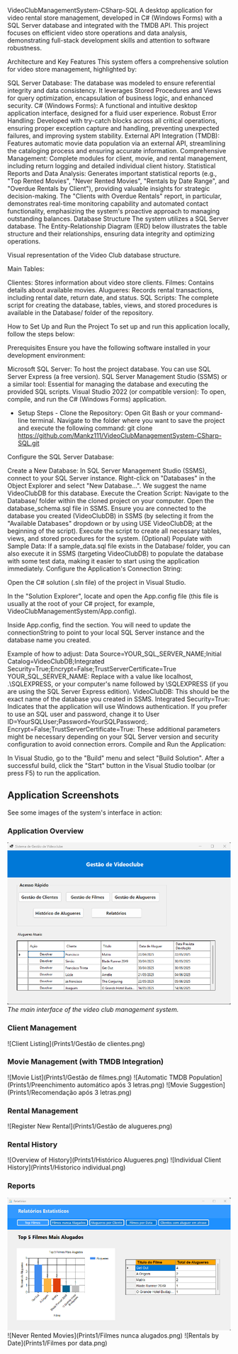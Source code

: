 VideoClubManagementSystem-CSharp-SQL
A desktop application for video rental store management, developed in C# (Windows Forms) with a SQL Server database and integrated with the TMDB API. This project focuses on efficient video store operations and data analysis, demonstrating full-stack development skills and attention to software robustness.

Architecture and Key Features
This system offers a comprehensive solution for video store management, highlighted by:

SQL Server Database: The database was modeled to ensure referential integrity and data consistency. It leverages Stored Procedures and Views for query optimization, encapsulation of business logic, and enhanced security.
C# (Windows Forms): A functional and intuitive desktop application interface, designed for a fluid user experience.
Robust Error Handling: Developed with try-catch blocks across all critical operations, ensuring proper exception capture and handling, preventing unexpected failures, and improving system stability.
External API Integration (TMDB): Features automatic movie data population via an external API, streamlining the cataloging process and ensuring accurate information.
Comprehensive Management: Complete modules for client, movie, and rental management, including return logging and detailed individual client history.
Statistical Reports and Data Analysis: Generates important statistical reports (e.g., "Top Rented Movies", "Never Rented Movies", "Rentals by Date Range", and "Overdue Rentals by Client"), providing valuable insights for strategic decision-making. The "Clients with Overdue Rentals" report, in particular, demonstrates real-time monitoring capability and automated contact functionality, emphasizing the system's proactive approach to managing outstanding balances.
Database Structure
The system utilizes a SQL Server database. The Entity-Relationship Diagram (ERD) below illustrates the table structure and their relationships, ensuring data integrity and optimizing operations.

Visual representation of the Video Club database structure.

Main Tables:

Clientes: Stores information about video store clients.
Filmes: Contains details about available movies.
Alugueres: Records rental transactions, including rental date, return date, and status.
SQL Scripts:
The complete script for creating the database, tables, views, and stored procedures is available in the Database/ folder of the repository.

How to Set Up and Run the Project
To set up and run this application locally, follow the steps below:

Prerequisites
Ensure you have the following software installed in your development environment:

Microsoft SQL Server: To host the project database. You can use SQL Server Express (a free version).
SQL Server Management Studio (SSMS) or a similar tool: Essential for managing the database and executing the provided SQL scripts.
Visual Studio 2022 (or compatible version): To open, compile, and run the C# (Windows Forms) application.

 - Setup Steps -
Clone the Repository:
Open Git Bash or your command-line terminal. Navigate to the folder where you want to save the project and execute the following command:
git clone https://github.com/Mankz111/VideoClubManagementSystem-CSharp-SQL.git



Configure the SQL Server Database:

Create a New Database: In SQL Server Management Studio (SSMS), connect to your SQL Server instance. Right-click on "Databases" in the Object Explorer and select "New Database...". We suggest the name VideoClubDB for this database.
Execute the Creation Script:
Navigate to the Database/ folder within the cloned project on your computer.
Open the database_schema.sql file in SSMS.
Ensure you are connected to the database you created (VideoClubDB) in SSMS (by selecting it from the "Available Databases" dropdown or by using USE VideoClubDB; at the beginning of the script).
Execute the script to create all necessary tables, views, and stored procedures for the system.
(Optional) Populate with Sample Data:
If a sample_data.sql file exists in the Database/ folder, you can also execute it in SSMS (targeting VideoClubDB) to populate the database with some test data, making it easier to start using the application immediately.
Configure the Application's Connection String:

Open the C# solution (.sln file) of the project in Visual Studio.

In the "Solution Explorer", locate and open the App.config file (this file is usually at the root of your C# project, for example, VideoClubManagementSystem/App.config).

Inside App.config, find the <connectionStrings> section. You will need to update the connectionString to point to your local SQL Server instance and the database name you created.

Example of how to adjust: Data Source=YOUR_SQL_SERVER_NAME;Initial Catalog=VideoClubDB;Integrated Security=True;Encrypt=False;TrustServerCertificate=True
YOUR_SQL_SERVER_NAME: Replace with a value like localhost, .\SQLEXPRESS, or your computer's name followed by \SQLEXPRESS (if you are using the SQL Server Express edition).
VideoClubDB: This should be the exact name of the database you created in SSMS.
Integrated Security=True: Indicates that the application will use Windows authentication. If you prefer to use an SQL user and password, change it to User ID=YourSQLUser;Password=YourSQLPassword;.
Encrypt=False;TrustServerCertificate=True: These additional parameters might be necessary depending on your SQL Server version and security configuration to avoid connection errors.
Compile and Run the Application:

In Visual Studio, go to the "Build" menu and select "Build Solution".
After a successful build, click the "Start" button in the Visual Studio toolbar (or press F5) to run the application.

## Application Screenshots

See some images of the system's interface in action:

### Application Overview
![Main Application Interface](Prints1/DashboardPrincipal.png)
*The main interface of the video club management system.*

### Client Management
![Client Listing](Prints1/Gestão de clientes.png)

### Movie Management (with TMDB Integration)
![Movie List](Prints1/Gestão de filmes.png)
![Automatic TMDB Population](Prints1/Preenchimento automático após 3 letras.png)
![Movie Suggestion](Prints1/Recomendação após 3 letras.png)

### Rental Management
![Register New Rental](Prints1/Gestão de alugueres.png)

### Rental History
![Overview of History](Prints1/Histórico Alugueres.png)
![Individual Client History](Prints1/Historico individual.png)

### Reports
![Top Rented Movies](Prints1/Top-filmes.png)
![Never Rented Movies](Prints1/Filmes nunca alugados.png)
![Rentals by Date](Prints1/Filmes por data.png)



